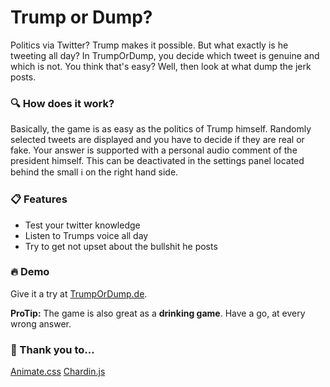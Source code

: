 
# Trump or Dump?
Politics via Twitter? Trump makes it possible. But what exactly is he tweeting all day? In TrumpOrDump, you decide which tweet is genuine and which is not. You think that's easy? Well, then look at what dump the jerk posts.

### 🔍 How does it work?
Basically, the game is as easy as the politics of Trump himself. Randomly selected tweets are displayed and you have to decide if they are real or fake. Your answer is supported with a personal audio comment of the president himself. This can be deactivated in the settings panel located behind the small ℹ︎ on the right hand side. 

### 📋 Features 

- Test your twitter knowledge
- Listen to Trumps voice all day
- Try to get not upset about the bullshit he posts

### 🔥 Demo

Give it a try at [TrumpOrDump.de](https://trumpordump.de).

**ProTip:** The game is also great as a **drinking game**. Have a go, at every wrong answer.

### 🤙 Thank you to...

[Animate.css](http://daneden.github.io/animate.css/) 
[Chardin.js](https://github.com/heelhook/chardin.js) 


